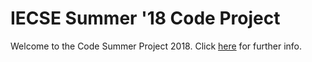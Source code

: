 # IECSE Summer '18 Code Project
Welcome to the Code Summer Project 2018. Click [here](https://github.com/dylan007/Summer-code/wiki) for further info.
